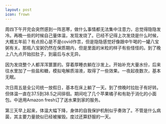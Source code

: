```yaml
---
layout: post
icon: frown
---
```


周四下午开完会突然感到一阵恶寒，做什么事情都无法集中注意力，总觉得隐隐发冷。再晚一些的时候自己量体温，发现发烧了。已经不记得上次发烧是什么时候，大概五年前？有点担心是不是covid作祟，但是隐隐感觉好像跟中午喝的一罐八宝粥有关。那瓶八宝粥仍然在保质期内，但是里面的米粒的样子有些怪怪的。到了晚上八九点开始拉肚子，到最后与水无异。

因为发烧整个人都浑浑噩噩的。穿着厚睡衣躺在沙发上。开始补充大量水份，后来往水里加了一些盐和糖，模拟电解质溶液，取得了一些效果。一夜起夜数次，基本无眠。

次日周五是全公司统一放假日，基本在床上躺了一天。到了傍晚时拉肚子有好转。但体温一直在37.5到38.5之间徘徊。期间吃了几个苹果橘子和有助于消化的小面包。中途用Amazon fresh订了送水果到家的服务。

第三天早上起来，体温大幅下降，身体的自我保护机制似乎奏效了。不管是什么病菌，其主要力量貌似已经被摧毁。度过还算舒服的一天。